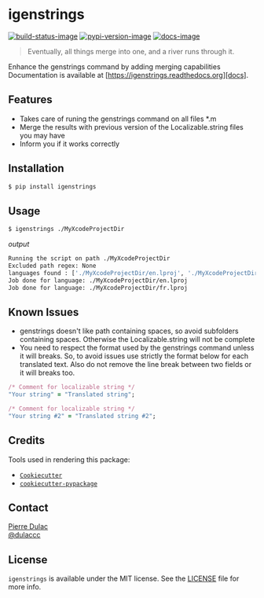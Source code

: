# igenstrings

[![build-status-image]][travis]
[![pypi-version-image]][pypi]
[![docs-image]][docs]

> Eventually, all things merge into one, and a river runs through it.

Enhance the genstrings command by adding merging capabilities  
Documentation is available at [https://igenstrings.readthedocs.org][docs].

## Features

* Takes care of runing the genstrings command on all files \*.m
* Merge the results with previous version of the Localizable.string files you may have
* Inform you if it works correctly

## Installation

```sh
$ pip install igenstrings
```

## Usage

```sh
$ igenstrings ./MyXcodeProjectDir
```

*output*

```sh
Running the script on path ./MyXcodeProjectDir
Excluded path regex: None
languages found : ['./MyXcodeProjectDir/en.lproj', './MyXcodeProjectDir/fr.lproj']
Job done for language: ./MyXcodeProjectDir/en.lproj
Job done for language: ./MyXcodeProjectDir/fr.lproj
```

## Known Issues

* genstrings doesn't like path containing spaces, so avoid subfolders containing spaces.
  Otherwise the Localizable.string will not be complete
* You need to respect the format used by the genstrings command unless it will breaks.
  So, to avoid issues use strictly the format below for each translated text.
  Also do not remove the line break between two fields or it will breaks too.

```ruby
/* Comment for localizable string */
"Your string" = "Translated string";

/* Comment for localizable string */
"Your string #2" = "Translated string #2";
```

## Credits

Tools used in rendering this package:

*  [`Cookiecutter`][Cookiecutter]
*  [`cookiecutter-pypackage`][cookiecutter]

## Contact

[Pierre Dulac][github-dulaccc]  
[@dulaccc][twitter-dulaccc]

## License

`igenstrings` is available under the MIT license. See the [LICENSE](LICENSE) file for more info.


[build-status-image]: https://img.shields.io/travis/dulaccc/igenstrings.svg
[travis]: https://travis-ci.org/dulaccc/igenstrings
[pypi-version-image]: https://img.shields.io/pypi/v/igenstrings.svg
[pypi]: https://pypi.python.org/pypi/igenstrings
[docs-image]: https://readthedocs.org/projects/igenstrings/badge/?version=latest
[docs]: http://igenstrings.readthedocs.org/en/latest/

[Cookiecutter]: https://github.com/audreyr/cookiecutter
[cookiecutter-pypackage]: https://github.com/audreyr/cookiecutter-pypackage
[github-dulaccc]: https://github.com/dulaccc
[twitter-dulaccc]: https://twitter.com/dulaccc
